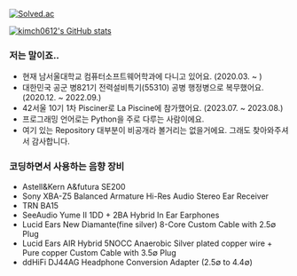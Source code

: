 [![Solved.ac](http://mazassumnida.wtf/api/v2/generate_badge?boj=kimch0612)](https://solved.ac/profile/kimch0612)

[![kimch0612's GitHub stats](https://github-readme-stats.vercel.app/api?username=kimch0612&count_private=true&show_icons=true&theme=vue)](https://github.com/kimch0612)

### 저는 말이죠..
- 현재 남서울대학교 컴퓨터소프트웨어학과에 다니고 있어요. (2020.03. ~ )
- 대한민국 공군 병821기 전력설비특기(55310) 공병 행정병으로 복무했어요. (2020.12. ~ 2022.09.)
- 42서울 10기 1차 Pisciner로 La Piscine에 참가했어요. (2023.07. ~ 2023.08.)
- 프로그래밍 언어로는 Python을 주로 다루는 사람이에요.
- 여기 있는 Repository 대부분이 비공개라 볼거리는 없을거에요. 그래도 찾아와주셔서 감사합니다.

### 코딩하면서 사용하는 음향 장비
- Astell&Kern A&futura SE200
- Sony XBA-Z5 Balanced Armature Hi-Res Audio Stereo Ear Receiver
- TRN BA15
- SeeAudio Yume II 1DD + 2BA Hybrid In Ear Earphones
- Lucid Ears New Diamante(fine silver) 8-Core Custom Cable with 2.5∅ Plug
- Lucid Ears AIR Hybrid 5NOCC Anaerobic Silver plated copper wire + Pure copper Custom Cable with 3.5∅ Plug
- ddHiFi DJ44AG Headphone Conversion Adapter (2.5∅ to 4.4∅)
